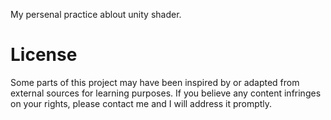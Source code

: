 My persenal practice ablout unity shader.

# License
Some parts of this project may have been inspired by or adapted from external sources for learning purposes.
If you believe any content infringes on your rights, please contact me and I will address it promptly.
